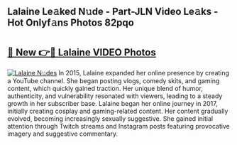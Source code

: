 ## Lalaine Le𝚊ked N𝚞de - Part-JLN Video Le𝚊ks - Hot Onlyf𝚊ns Photos 82pqo

# <h2><a href="http://ab72226.deff.icu/?id=Lalaine">🔗 New 👉🔴 Lalaine VIDEO Photos</a></h2>

[![Lalaine N𝚞des](https://i.imgur.com/rIISA9y.gif)](http://ab72226.deff.icu/?id=Lalaine)
In 2015, Lalaine expanded her online presence by creating a YouTube channel. She began posting vlogs, comedy skits, and gaming content, which quickly gained traction. Her unique blend of humor, authenticity, and vulnerability resonated with viewers, leading to a steady growth in her subscriber base. Lalaine began her online journey in 2017, initially creating cosplay and gaming-related content. Her content gradually evolved, becoming increasingly sexually suggestive. She gained initial attention through Twitch streams and Instagram posts featuring provocative imagery and suggestive commentary.
